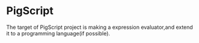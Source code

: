 # PigScript

The target of PigScript project is making a expression evaluator,and extend it to a programming language(if possible).
